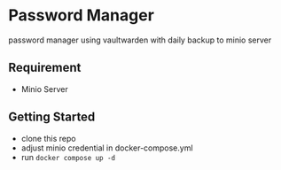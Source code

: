 # Password Manager

password manager using vaultwarden with daily backup to minio server

## Requirement
- Minio Server

## Getting Started
- clone this repo
- adjust minio credential in docker-compose.yml
- run `docker compose up -d`
